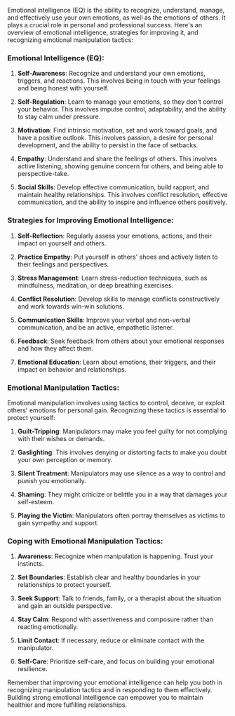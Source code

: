 Emotional intelligence (EQ) is the ability to recognize, understand, manage, and effectively use your own emotions, as well as the emotions of others. It plays a crucial role in personal and professional success. Here's an overview of emotional intelligence, strategies for improving it, and recognizing emotional manipulation tactics:

### Emotional Intelligence (EQ):

1. **Self-Awareness**: Recognize and understand your own emotions, triggers, and reactions. This involves being in touch with your feelings and being honest with yourself.

2. **Self-Regulation**: Learn to manage your emotions, so they don't control your behavior. This involves impulse control, adaptability, and the ability to stay calm under pressure.

3. **Motivation**: Find intrinsic motivation, set and work toward goals, and have a positive outlook. This involves passion, a desire for personal development, and the ability to persist in the face of setbacks.

4. **Empathy**: Understand and share the feelings of others. This involves active listening, showing genuine concern for others, and being able to perspective-take.

5. **Social Skills**: Develop effective communication, build rapport, and maintain healthy relationships. This involves conflict resolution, effective communication, and the ability to inspire and influence others positively.

### Strategies for Improving Emotional Intelligence:

1. **Self-Reflection**: Regularly assess your emotions, actions, and their impact on yourself and others.

2. **Practice Empathy**: Put yourself in others' shoes and actively listen to their feelings and perspectives.

3. **Stress Management**: Learn stress-reduction techniques, such as mindfulness, meditation, or deep breathing exercises.

4. **Conflict Resolution**: Develop skills to manage conflicts constructively and work towards win-win solutions.

5. **Communication Skills**: Improve your verbal and non-verbal communication, and be an active, empathetic listener.

6. **Feedback**: Seek feedback from others about your emotional responses and how they affect them.

7. **Emotional Education**: Learn about emotions, their triggers, and their impact on behavior and relationships.

### Emotional Manipulation Tactics:

Emotional manipulation involves using tactics to control, deceive, or exploit others' emotions for personal gain. Recognizing these tactics is essential to protect yourself:

1. **Guilt-Tripping**: Manipulators may make you feel guilty for not complying with their wishes or demands.

2. **Gaslighting**: This involves denying or distorting facts to make you doubt your own perception or memory.

3. **Silent Treatment**: Manipulators may use silence as a way to control and punish you emotionally.

4. **Shaming**: They might criticize or belittle you in a way that damages your self-esteem.

5. **Playing the Victim**: Manipulators often portray themselves as victims to gain sympathy and support.

### Coping with Emotional Manipulation Tactics:

1. **Awareness**: Recognize when manipulation is happening. Trust your instincts.

2. **Set Boundaries**: Establish clear and healthy boundaries in your relationships to protect yourself.

3. **Seek Support**: Talk to friends, family, or a therapist about the situation and gain an outside perspective.

4. **Stay Calm**: Respond with assertiveness and composure rather than reacting emotionally.

5. **Limit Contact**: If necessary, reduce or eliminate contact with the manipulator.

6. **Self-Care**: Prioritize self-care, and focus on building your emotional resilience.

Remember that improving your emotional intelligence can help you both in recognizing manipulation tactics and in responding to them effectively. Building strong emotional intelligence can empower you to maintain healthier and more fulfilling relationships.
